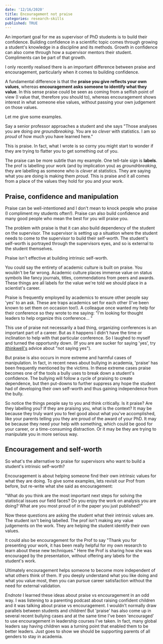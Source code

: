 ```yaml
---
date: '12/16/2020'
title: Encouragement not praise
categories: research-skills
published: TRUE
---
```


An important goal for me as supervisor of PhD students is to build their confidence. Building confidence in a scientific topic comes through growing a student's knowledge in a discipline and its methods. Growth in confidence can also come through how a supervisor mentors their student. Compliments can be part of that growth.

I only recently realised there is an important difference between praise and encouragement, particularly when it comes to building confidence.

A fundamental difference is that the **praise you give reflects your own values**, whereas **encouragement asks someone to identify what they value**. In this sense praise could be seen as coming from a selfish point of view (I value that, therefore you should to), whereas encouragement shows interest in what someone else values, without passing your own judgement on those values.

Let me give some examples.

Say a senior professor approaches a student and she says "Those analyses you are doing *are groundbreaking*. You are so *clever* with statistics. I am so *proud* of how much you have learned here."

This is praise. In fact, what I wrote is so corny you might start to wonder if they are trying to flatter you to get something out of you.

The praise can be more subtle than my example. One tell-tale sign is **labels**. The prof is labelling your work (and by implication you) as *groundrbreaking*, they are labelling as someone who is *clever* at statistics. They are saying what you are doing is making them *proud*. This is praise and it all comes from a place of the values they hold for you and your work.

## Praise, confidence and manipulation

Praise can be well-intentioned and I don't mean to knock people who praise (I compliment my students often!). Praise can also build confidence and many good people who mean the best for you will praise you.

The problem with praise is that it can also build dependency of the student on the supervisor. The supervisor is setting up a situation where the student needs to come to the supervisor to build their self-worth. The student's self-worth is portrayed through the supervisors eyes, and so is external to the student themselves.

Praise isn't effective at building intrinsic self-worth.

You could say the entirety of academic culture is built on praise. You wouldn't be far wrong. Academic culture places immense value on status symbols like fancy journals, titles, commendations from peers and awards. These things are all labels for the value we're told we should place in a scientist's career.

Praise is frequently employed by academics to ensure other people say 'yes' to an ask. These are traps academics set for each other (I've been known to set them on occasion too!). A colleague once wanted my help for their conference so they wrote to me saying: "I'm looking for thought leaders to help organize this conference... "

This use of praise not necessarily a bad thing, organizing conferences is an important part of a career. But as it happens I didn't have the time or inclination to help with that particular conference. So I laughed to myself and turned the opportunity down. (If you are are sucker for saying 'yes', try [ithinkwell's](https://www.ithinkwell.com.au/) advice about "not saying yes").

But praise is also occurs in more extreme and harmful cases of manipulation. In fact, in recent news about bullying in academia, 'praise' has been frequently mentioned by the victims. In these extreme cases praise becomes one of the tools a bully uses to break down a student's confidence. The bullying will follow a cycle of praising to create dependence, but then put-downs  to further suppress any hope the student had of developing their own self-worth and thus gaining independence from the bully.

So notice the things people say to you and think critically. Is it praise? Are they labelling you? If they are praising you, what is the context? It may be because they truly want you to feel good about what you've accomplished, like your parents telling you they are proud of the award of your PhD. It may be because they need your help with something, which could be good for your career, or a time-consuming distraction. Or it may be they are trying to manipulate you in more serious way.

## Encouragement and self-worth

So what's the alternative to praise for supervisors who want to build a student's intrinsic self-worth?

Encouragement is about helping someone find their own intrinsic values for what they are doing. To give some examples, lets revisit our Prof from before, but re-write what she said as encouragement:

"What do you think are the most important next steps for solving the statistical issues our field faces? Do you enjoy the work on analysis you are doing? What are you most proud of in the paper you just published?"

Now these questions are asking the student what their intrinsic values are. The student isn't being labelled. The prof isn't making any value judgements on the work. They are helping the student identify their own values.

It could also be encouragement for the Prof to say "Thank you for presenting your work, it has been really helpful for my own research to learn about these new techniques." Here the Prof is sharing how she was encouraged by the presentation, without offering any labels for the student's work. 

Ultimately encouragement helps someone to become more independent of what others think of them. If you deeply understand what you like doing and what you value most, then you can pursue career satisfaction without the need for external validation.

*Endnote* I learned these ideas about praise vs encouragement in an odd way. I was listening to a parenting podcast about raising confident children and it was talking about praise vs encouragement. I wouldn't normally draw parallels between students and children! But 'praise' has also come up in several recent bullying cases and at the same time I've been 'encouraged' to use encouragement in leadership courses I've taken. In fact, many global leaders say having children was a turning point that enabled them to be better leaders. Just goes to show we should be supporting parents of all genders to stay in academia.
